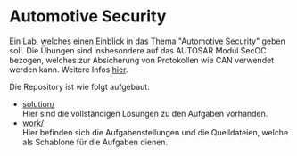 # Automotive Security

Ein Lab, welches einen Einblick in das Thema "Automotive Security" geben soll.
Die Übungen sind insbesondere auf das AUTOSAR Modul SecOC bezogen, welches zur Absicherung von Protokollen wie CAN verwendet werden kann.
Weitere Infos [hier](https://www.autosar.org/fileadmin/standards/R20-11/FO/AUTOSAR_PRS_SecOcProtocol.pdf).

Die Repository ist wie folgt aufgebaut:
- [solution/](solution/)  
Hier sind die vollständigen Lösungen zu den Aufgaben vorhanden.
- [work/](work/)  
Hier befinden sich die Aufgabenstellungen und die Quelldateien, welche als Schablone für die Aufgaben dienen.
